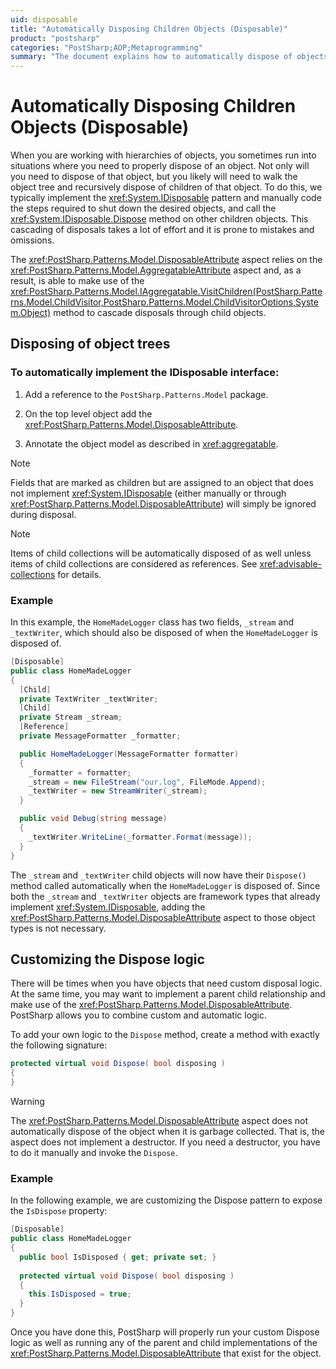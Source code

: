 ```yaml
---
uid: disposable
title: "Automatically Disposing Children Objects (Disposable)"
product: "postsharp"
categories: "PostSharp;AOP;Metaprogramming"
summary: "The document explains how to automatically dispose of objects in hierarchies using the PostSharp.Patterns.Model.DisposableAttribute aspect in PostSharp. It covers implementing IDisposable interface, customizing the Dispose logic, and provides coding examples."
---
```

# Automatically Disposing Children Objects (Disposable)

When you are working with hierarchies of objects, you sometimes run into situations where you need to properly dispose of an object. Not only will you need to dispose of that object, but you likely will need to walk the object tree and recursively dispose of children of that object. To do this, we typically implement the <xref:System.IDisposable> pattern and manually code the steps required to shut down the desired objects, and call the <xref:System.IDisposable.Dispose> method on other children objects. This cascading of disposals takes a lot of effort and it is prone to mistakes and omissions. 

The <xref:PostSharp.Patterns.Model.DisposableAttribute> aspect relies on the <xref:PostSharp.Patterns.Model.AggregatableAttribute> aspect and, as a result, is able to make use of the <xref:PostSharp.Patterns.Model.IAggregatable.VisitChildren(PostSharp.Patterns.Model.ChildVisitor,PostSharp.Patterns.Model.ChildVisitorOptions,System.Object)> method to cascade disposals through child objects. 


## Disposing of object trees


### To automatically implement the IDisposable interface:

1. Add a reference to the `PostSharp.Patterns.Model` package. 


2. On the top level object add the <xref:PostSharp.Patterns.Model.DisposableAttribute>. 


3. Annotate the object model as described in <xref:aggregatable>. 


> [!NOTE]
> Fields that are marked as children but are assigned to an object that does not implement <xref:System.IDisposable> (either manually or through <xref:PostSharp.Patterns.Model.DisposableAttribute>) will simply be ignored during disposal. 

> [!NOTE]
> Items of child collections will be automatically disposed of as well unless items of child collections are considered as references. See <xref:advisable-collections> for details. 


### Example

In this example, the `HomeMadeLogger` class has two fields, `_stream` and `_textWriter`, which should also be disposed of when the `HomeMadeLogger` is disposed of. 

```csharp
[Disposable]
public class HomeMadeLogger 
{
  [Child]
  private TextWriter _textWriter;
  [Child]
  private Stream _stream;
  [Reference]
  private MessageFormatter _formatter;

  public HomeMadeLogger(MessageFormatter formatter)
  {
    _formatter = formatter;
    _stream = new FileStream("our.log", FileMode.Append);
    _textWriter = new StreamWriter(_stream);
  }

  public void Debug(string message)
  {
    _textWriter.WriteLine(_formatter.Format(message));
  }
}
```

The `_stream` and `_textWriter` child objects will now have their `Dispose()` method called automatically when the `HomeMadeLogger` is disposed of. Since both the `_stream` and `_textWriter` objects are framework types that already implement <xref:System.IDisposable>, adding the <xref:PostSharp.Patterns.Model.DisposableAttribute> aspect to those object types is not necessary. 


## Customizing the Dispose logic

There will be times when you have objects that need custom disposal logic. At the same time, you may want to implement a parent child relationship and make use of the <xref:PostSharp.Patterns.Model.DisposableAttribute>. PostSharp allows you to combine custom and automatic logic. 

To add your own logic to the `Dispose` method, create a method with exactly the following signature: 

```csharp
protected virtual void Dispose( bool disposing )
{
}
```

> [!WARNING]
> The <xref:PostSharp.Patterns.Model.DisposableAttribute> aspect does not automatically dispose of the object when it is garbage collected. That is, the aspect does not implement a destructor. If you need a destructor, you have to do it manually and invoke the `Dispose`. 


### Example

In the following example, we are customizing the Dispose pattern to expose the `IsDispose` property: 

```csharp
[Disposable]
public class HomeMadeLogger 
{
  public bool IsDisposed { get; private set; }
  
  protected virtual void Dispose( bool disposing )
  {
    this.IsDisposed = true;
  }
}
```

Once you have done this, PostSharp will properly run your custom Dispose logic as well as running any of the parent and child implementations of the <xref:PostSharp.Patterns.Model.DisposableAttribute> that exist for the object. 


